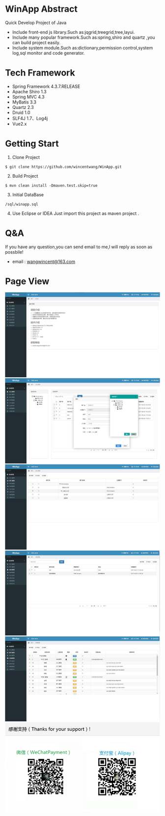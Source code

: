 # WinApp Abstract
Quick Develop Project of Java 
* Include front-end js library.Such as:jqgrid,treegrid,tree,layui.
* Include many popular framework.Such as:spring,shiro and quartz ,you can build project easily. 
* Include system module.Such as:dictionary,permission control,system log,sql monitor and code generator.


# Tech Framework

* Spring Framework 4.3.7.RELEASE
* Apache Shiro 1.3
* Spring MVC 4.3
* MyBatis 3.3
* Quartz 2.3
* Druid 1.0
* SLF4J 1.7、Log4j
* Vue2.x

# Getting Start

1. Clone Project 
```
$ git clone https://github.com/wincentwang/WinApp.git
```
2. Build Project 
```
$ mvn clean install -Dmaven.test.skip=true
```
3. Initial DataBase
```
/sql/winapp.sql
```
4. Use Eclipse or IDEA 
Just import this project as maven project .


# Q&A

If you have any question,you can send email to me,l will reply as soon as possbile!

* email : wangwincent@163.com


# Page View
![image](https://github.com/wincentwang/WinApp/blob/master/winapp-web/src/main/webapp/static/img/v1.jpg)
![image](https://github.com/wincentwang/WinApp/blob/master/winapp-web/src/main/webapp/static/img/v2.jpg)
![image](https://github.com/wincentwang/WinApp/blob/master/winapp-web/src/main/webapp/static/img/v3.jpg)
![image](https://github.com/wincentwang/WinApp/blob/master/winapp-web/src/main/webapp/static/img/v4.jpg)
![image](https://github.com/wincentwang/WinApp/blob/master/winapp-web/src/main/webapp/static/img/v5.jpg)
![image](https://github.com/wincentwang/WinApp/blob/master/winapp-web/src/main/webapp/static/img/donate.jpg)

